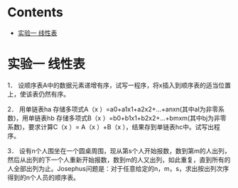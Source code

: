 # Contents
- [实验一 线性表](#实验一-线性表)
# 实验一 线性表

1．	设顺序表A中的数据元素递增有序，试写一程序，将x插入到顺序表的适当位置上，使该表仍然有序。

2．	用单链表ha 存储多项式A（x ）=a0+a1x1+a2x2+…+anxn(其中aI为非零系数)，用单链表hb 存储多项式B（x ）=b0+b1x1+b2x2+…+bmxm(其中bj为非零系数)，要求计算C（x ）= A（x ）+B（x ），结果存到单链表hc中。试写出程序。 

3．	设有n个人围坐在一个圆桌周围，现从第s个人开始报数，数到第m的人出列，然后从出列的下一个人重新开始报数，数到m的人又出列，如此重复，直到所有的人全部出列为止。Josephus问题是：对于任意给定的n，m，s，求出按出列次序得到的n个人员的顺序表。

